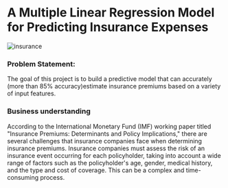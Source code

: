 # A Multiple Linear Regression Model for Predicting Insurance Expenses
![insurance](https://user-images.githubusercontent.com/94622826/212007150-ae098f26-5399-4f86-b4c7-7632c800ee2b.png)
### Problem Statement: 
The goal of this project is to build a predictive model that can accurately (more than 85% accuracy)estimate insurance premiums based on a variety of input features.
### Business understanding
According to the International Monetary Fund (IMF) working paper titled "Insurance Premiums: Determinants and Policy Implications," there are several challenges that insurance companies face when determining insurance premiums. Insurance companies must assess the risk of an insurance event occurring for each policyholder, taking into account a wide range of factors such as the policyholder's age, gender, medical history, and the type and cost of coverage. This can be a complex and time-consuming process.
